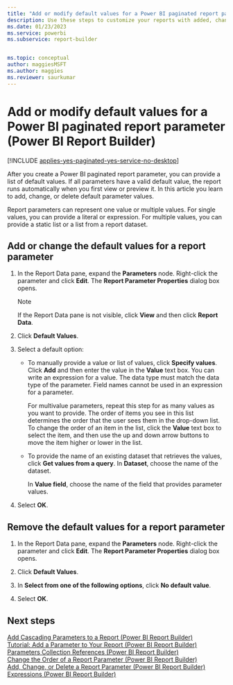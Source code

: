 ```yaml
---
title: "Add or modify default values for a Power BI paginated report parameter | Microsoft Docs"
description: Use these steps to customize your reports with added, changed, or deleted default values for Power BI paginated report parameters.
ms.date: 01/23/2023
ms.service: powerbi
ms.subservice: report-builder


ms.topic: conceptual
author: maggiesMSFT
ms.author: maggies
ms.reviewer: saurkumar
---
```


# Add or modify default values for a Power BI paginated report parameter (Power BI Report Builder)

[!INCLUDE [applies-yes-paginated-yes-service-no-desktop](../../includes/applies-yes-paginated-yes-service-no-desktop.md)]

  After you create a Power BI paginated report parameter, you can provide a list of default values. If all parameters have a valid default value, the report runs automatically when you first view or preview it. In this article you learn to add, change, or delete default parameter values.
  
 Report parameters can represent one value or multiple values. For single values, you can provide a literal or expression. For multiple values, you can provide a static list or a list from a report dataset.  
  
 
## Add or change the default values for a report parameter  
  
1.  In the Report Data pane, expand the **Parameters** node. Right-click the parameter and click **Edit**. The **Report Parameter Properties** dialog box opens.  
  
    > [!NOTE]  
    >  If the Report Data pane is not visible, click **View** and then click **Report Data**.  
  
2.  Click **Default Values**.  
  
3.  Select a default option:  
  
    -   To manually provide a value or list of values, click **Specify values**. Click **Add** and then enter the value in the **Value** text box. You can write an expression for a value. The data type must match the data type of the parameter. Field names cannot be used in an expression for a parameter.  
  
         For multivalue parameters, repeat this step for as many values as you want to provide. The order of items you see in this list determines the order that the user sees them in the drop-down list. To change the order of an item in the list, click the **Value** text box to select the item, and then use the up and down arrow buttons to move the item higher or lower in the list.  
  
    -   To provide the name of an existing dataset that retrieves the values, click **Get values from a query**. In **Dataset**, choose the name of the dataset.  
  
         In **Value field**, choose the name of the field that provides parameter values.  
  
4.  Select **OK**.
  
## Remove the default values for a report parameter  
  
1.  In the Report Data pane, expand the **Parameters** node. Right-click the parameter and click **Edit**. The **Report Parameter Properties** dialog box opens.  
  
2.  Click **Default Values**.  
  
3.  In **Select from one of the following options**, click **No default value**.  
  
4.  Select **OK**.
  
## Next steps  
 [Add Cascading Parameters to a Report &#40;Power BI Report Builder&#41;](add-cascading-parameters-report-builder.md)   
 [Tutorial: Add a Parameter to Your Report &#40;Power BI Report Builder&#41;](/sql/reporting-services/tutorial-add-a-parameter-to-your-report-report-builder)   
 [Parameters Collection References &#40;Power BI Report Builder&#41;](/sql/reporting-services/report-design/built-in-collections-parameters-collection-references-report-builder)   
 [Change the Order of a Report Parameter &#40;Power BI Report Builder&#41;](change-the-order-of-a-report-parameter-report-builder-and-ssrs.md)   
 [Add, Change, or Delete a Report Parameter &#40;Power BI Report Builder&#41;](add-change-delete-report-parameter-report-builder.md)  
 [Expressions &#40;Power BI Report Builder&#41;](/sql/reporting-services/report-design/expressions-report-builder-and-ssrs)  
  
  
